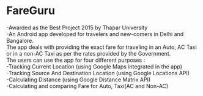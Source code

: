 # FareGuru

-Awarded as the Best Project 2015 by Thapar University  
-An Android app developed for travelers and new-comers in Delhi and Bangalore.   
The app deals with providing the exact fare for traveling in an Auto, AC Taxi or in a non-AC Taxi as per the rates provided by the Government.  
The users can use the app for four different purposes :  
  -Tracking Current Location (using Google Maps integrated in the app)  
  -Tracking Source And Destination Location (using Google Locations API)  
  -Calculating Distance (using Google Distance Matrix API)  
  -Calculating and comparing Fare for Auto, Taxi(AC and Non-AC)  
